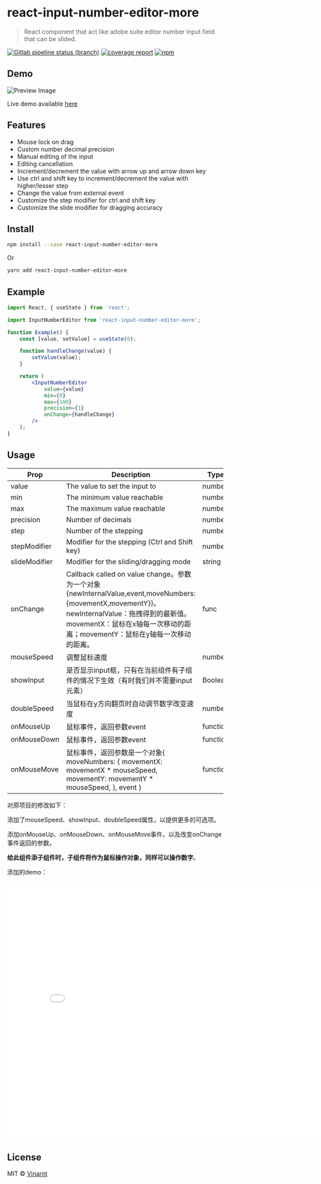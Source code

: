 # react-input-number-editor-more

> React component that act like adobe suite editor number input field that can be slided.

[![Gitlab pipeline status (branch)](https://img.shields.io/gitlab/pipeline/Vinarnt/react-input-number-editor/master)](https://gitlab.com/Vinarnt/react-input-number-editor/commits/master)
[![coverage report](https://gitlab.com/Vinarnt/react-input-number-editor/badges/master/coverage.svg)](https://vinarnt.gitlab.io/react-input-number-editor/coverage/lcov-report)
[![npm](https://img.shields.io/npm/v/react-input-number-editor)](https://www.npmjs.com/package/react-input-number-editor)

## Demo

![Preview Image](https://gitlab.com/Vinarnt/react-input-number-editor/raw/master/resources/preview.gif 'Preview')

Live demo available [here](https://vinarnt.gitlab.io/react-input-number-editor)

## Features

-   Mouse lock on drag
-   Custom number decimal precision
-   Manual editing of the input
-   Editing cancellation
-   Increment/decrement the value with arrow up and arrow down key
-   Use ctrl and shift key to increment/decrement the value with higher/lesser step
-   Change the value from external event
-   Customize the step modifier for ctrl and shift key
-   Customize the slide modifier for dragging accuracy

## Install

```bash
npm install --save react-input-number-editor-more
```

Or

```bash
yarn add react-input-number-editor-more
```

## Example

```jsx
import React, { useState } from 'react';

import InputNumberEditor from 'react-input-number-editor-more';

function Example() {
    const [value, setValue] = useState(0);

    function handleChange(value) {
        setValue(value);
    }

    return (
        <InputNumberEditor
            value={value}
            min={0}
            max={100}
            precision={1}
            onChange={handleChange}
        />
    );
}
```

## Usage

| Prop          | Description                                                  | Type     | Default  | Required |
| ------------- | ------------------------------------------------------------ | -------- | -------- | -------- |
| value         | The value to set the input to                                | number   | 0        | Yes      |
| min           | The minimum value reachable                                  | number   | -        | No       |
| max           | The maximum value reachable                                  | number   | -        | No       |
| precision     | Number of decimals                                           | number   | 0        | No       |
| step          | Number of the stepping                                       | number   | 1        | No       |
| stepModifier  | Modifier for the stepping (Ctrl and Shift key)               | number   | 10       | No       |
| slideModifier | Modifier for the sliding/dragging mode                       | string   | 0.3      | No       |
| onChange      | Callback called on value change。参数为一个对象{newInternalValue,event,moveNumbers:{movementX,movementY}}。newInternalValue：拖拽得到的最新值。movementX：鼠标在x轴每一次移动的距离；movementY：鼠标在y轴每一次移动的距离。 | func     | () => () | No       |
| mouseSpeed    | 调整鼠标速度                                                 | number   | 1        | No       |
| showInput     | 是否显示input框，只有在当前组件有子组件的情况下生效（有时我们并不需要input元素） | Boolean  | true     | No       |
| doubleSpeed   | 当鼠标在y方向翻页时自动调节数字改变速度                      | number   | 1        | No       |
| onMouseUp     | 鼠标事件，返回参数event                                      | function |          | No       |
| onMouseDown   | 鼠标事件，返回参数event                                      | function |          | No       |
| onMouseMove   | 鼠标事件，返回参数是一个对象{ moveNumbers: { movementX: movementX * mouseSpeed, movementY: movementY * mouseSpeed, }, event } | function |          | No       |

对原项目的修改如下：

添加了mouseSpeed、showInput、doubleSpeed属性，以提供更多的可选项。

添加onMouseUp、onMouseDown、onMouseMove事件，以及改变onChange事件返回的参数。

**给此组件添子组件时，子组件将作为鼠标操作对象，同样可以操作数字**。

添加的demo：

<iframe 
src="./media/Video_20220601215017.mp4" 
scrolling="no" 
border="0" 
frameborder="no" 
framespacing="0" 
allowfullscreen="true" 
height=600 
width=800> 
</iframe>




## License

MIT © [Vinarnt](https://gitlab.com/Vinarnt)

